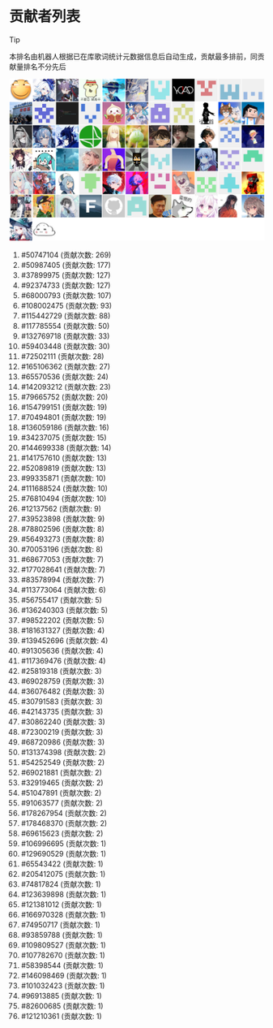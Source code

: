 # 贡献者列表

> [!TIP]
> 本排名由机器人根据已在库歌词统计元数据信息后自动生成，贡献最多排前，同贡献量排名不分先后

![贡献者头像画廊](./CONTRIBUTORS.svg)

1. #50747104 (贡献次数: 269)
2. #50987405 (贡献次数: 177)
3. #37899975 (贡献次数: 127)
4. #92374733 (贡献次数: 127)
5. #68000793 (贡献次数: 107)
6. #108002475 (贡献次数: 93)
7. #115442729 (贡献次数: 88)
8. #117785554 (贡献次数: 50)
9. #132769718 (贡献次数: 33)
10. #59403448 (贡献次数: 30)
11. #72502111 (贡献次数: 28)
12. #165106362 (贡献次数: 27)
13. #65570536 (贡献次数: 24)
14. #142093212 (贡献次数: 23)
15. #79665752 (贡献次数: 20)
16. #154799151 (贡献次数: 19)
17. #70494801 (贡献次数: 19)
18. #136059186 (贡献次数: 16)
19. #34237075 (贡献次数: 15)
20. #144699338 (贡献次数: 14)
21. #141757610 (贡献次数: 13)
22. #52089819 (贡献次数: 13)
23. #99335871 (贡献次数: 10)
24. #111688524 (贡献次数: 10)
25. #76810494 (贡献次数: 10)
26. #12137562 (贡献次数: 9)
27. #39523898 (贡献次数: 9)
28. #78802596 (贡献次数: 8)
29. #56493273 (贡献次数: 8)
30. #70053196 (贡献次数: 8)
31. #68677053 (贡献次数: 7)
32. #177028641 (贡献次数: 7)
33. #83578994 (贡献次数: 7)
34. #113773064 (贡献次数: 6)
35. #56755417 (贡献次数: 5)
36. #136240303 (贡献次数: 5)
37. #98522202 (贡献次数: 5)
38. #181631327 (贡献次数: 4)
39. #139452696 (贡献次数: 4)
40. #91305636 (贡献次数: 4)
41. #117369476 (贡献次数: 4)
42. #25819318 (贡献次数: 3)
43. #69028759 (贡献次数: 3)
44. #36076482 (贡献次数: 3)
45. #30791583 (贡献次数: 3)
46. #42143735 (贡献次数: 3)
47. #30862240 (贡献次数: 3)
48. #72300219 (贡献次数: 3)
49. #68720986 (贡献次数: 3)
50. #131374398 (贡献次数: 2)
51. #54252549 (贡献次数: 2)
52. #69021881 (贡献次数: 2)
53. #32919465 (贡献次数: 2)
54. #51047891 (贡献次数: 2)
55. #91063577 (贡献次数: 2)
56. #178267954 (贡献次数: 2)
57. #178468370 (贡献次数: 2)
58. #69615623 (贡献次数: 2)
59. #106996695 (贡献次数: 1)
60. #129690529 (贡献次数: 1)
61. #65543422 (贡献次数: 1)
62. #205412075 (贡献次数: 1)
63. #74817824 (贡献次数: 1)
64. #123639898 (贡献次数: 1)
65. #121381012 (贡献次数: 1)
66. #166970328 (贡献次数: 1)
67. #74950717 (贡献次数: 1)
68. #93859788 (贡献次数: 1)
69. #109809527 (贡献次数: 1)
70. #107782670 (贡献次数: 1)
71. #58398544 (贡献次数: 1)
72. #146098469 (贡献次数: 1)
73. #101032423 (贡献次数: 1)
74. #96913885 (贡献次数: 1)
75. #82600685 (贡献次数: 1)
76. #121210361 (贡献次数: 1)
